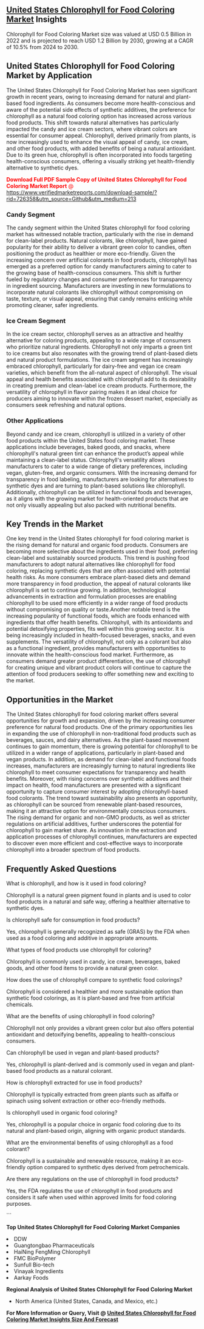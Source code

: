<h2><a href="https://www.verifiedmarketreports.com/download-sample/?rid=726358&amp;utm_source=Github&amp;utm_medium=213" target="_blank">United States Chlorophyll for Food Coloring Market</a> Insights</h2><p>Chlorophyll for Food Coloring Market size was valued at USD 0.5 Billion in 2022 and is projected to reach USD 1.2 Billion by 2030, growing at a CAGR of 10.5% from 2024 to 2030.</p><p><h2>United States Chlorophyll for Food Coloring Market by Application</h2><p>The United States Chlorophyll for Food Coloring Market has seen significant growth in recent years, owing to increasing demand for natural and plant-based food ingredients. As consumers become more health-conscious and aware of the potential side effects of synthetic additives, the preference for chlorophyll as a natural food coloring option has increased across various food products. This shift towards natural alternatives has particularly impacted the candy and ice cream sectors, where vibrant colors are essential for consumer appeal. Chlorophyll, derived primarily from plants, is now increasingly used to enhance the visual appeal of candy, ice cream, and other food products, with added benefits of being a natural antioxidant. Due to its green hue, chlorophyll is often incorporated into foods targeting health-conscious consumers, offering a visually striking yet health-friendly alternative to synthetic dyes. <p><span class=""><span style="color: #ff0000;"><strong>Download Full PDF Sample Copy of United States Chlorophyll for Food Coloring Market Report</strong> @ </span><a href="https://www.verifiedmarketreports.com/download-sample/?rid=726358&amp;utm_source=Github&amp;utm_medium=213" target="_blank">https://www.verifiedmarketreports.com/download-sample/?rid=726358&amp;utm_source=Github&amp;utm_medium=213</a></span></p></p><h3>Candy Segment</h3><p>The candy segment within the United States chlorophyll for food coloring market has witnessed notable traction, particularly with the rise in demand for clean-label products. Natural colorants, like chlorophyll, have gained popularity for their ability to deliver a vibrant green color to candies, often positioning the product as healthier or more eco-friendly. Given the increasing concern over artificial colorants in food products, chlorophyll has emerged as a preferred option for candy manufacturers aiming to cater to the growing base of health-conscious consumers. This shift is further fueled by regulatory changes and consumer preferences for transparency in ingredient sourcing. Manufacturers are investing in new formulations to incorporate natural colorants like chlorophyll without compromising on taste, texture, or visual appeal, ensuring that candy remains enticing while promoting cleaner, safer ingredients. <h3>Ice Cream Segment</h3><p>In the ice cream sector, chlorophyll serves as an attractive and healthy alternative for coloring products, appealing to a wide range of consumers who prioritize natural ingredients. Chlorophyll not only imparts a green tint to ice creams but also resonates with the growing trend of plant-based diets and natural product formulations. The ice cream segment has increasingly embraced chlorophyll, particularly for dairy-free and vegan ice cream varieties, which benefit from the all-natural aspect of chlorophyll. The visual appeal and health benefits associated with chlorophyll add to its desirability in creating premium and clean-label ice cream products. Furthermore, the versatility of chlorophyll in flavor pairing makes it an ideal choice for producers aiming to innovate within the frozen dessert market, especially as consumers seek refreshing and natural options.<h3>Other Applications</h3><p>Beyond candy and ice cream, chlorophyll is utilized in a variety of other food products within the United States food coloring market. These applications include beverages, baked goods, and snacks, where chlorophyll's natural green tint can enhance the product’s appeal while maintaining a clean-label status. Chlorophyll's versatility allows manufacturers to cater to a wide range of dietary preferences, including vegan, gluten-free, and organic consumers. With the increasing demand for transparency in food labeling, manufacturers are looking for alternatives to synthetic dyes and are turning to plant-based solutions like chlorophyll. Additionally, chlorophyll can be utilized in functional foods and beverages, as it aligns with the growing market for health-oriented products that are not only visually appealing but also packed with nutritional benefits.<h2>Key Trends in the Market</h2><p>One key trend in the United States chlorophyll for food coloring market is the rising demand for natural and organic food products. Consumers are becoming more selective about the ingredients used in their food, preferring clean-label and sustainably sourced products. This trend is pushing food manufacturers to adopt natural alternatives like chlorophyll for food coloring, replacing synthetic dyes that are often associated with potential health risks. As more consumers embrace plant-based diets and demand more transparency in food production, the appeal of natural colorants like chlorophyll is set to continue growing. In addition, technological advancements in extraction and formulation processes are enabling chlorophyll to be used more efficiently in a wider range of food products without compromising on quality or taste.Another notable trend is the increasing popularity of functional foods, which are foods enhanced with ingredients that offer health benefits. Chlorophyll, with its antioxidants and potential detoxifying properties, fits well within this growing sector. It is being increasingly included in health-focused beverages, snacks, and even supplements. The versatility of chlorophyll, not only as a colorant but also as a functional ingredient, provides manufacturers with opportunities to innovate within the health-conscious food market. Furthermore, as consumers demand greater product differentiation, the use of chlorophyll for creating unique and vibrant product colors will continue to capture the attention of food producers seeking to offer something new and exciting to the market.<h2>Opportunities in the Market</h2><p>The United States chlorophyll for food coloring market offers several opportunities for growth and expansion, driven by the increasing consumer preference for natural food products. One of the primary opportunities lies in expanding the use of chlorophyll in non-traditional food products such as beverages, sauces, and dairy alternatives. As the plant-based movement continues to gain momentum, there is growing potential for chlorophyll to be utilized in a wider range of applications, particularly in plant-based and vegan products. In addition, as demand for clean-label and functional foods increases, manufacturers are increasingly turning to natural ingredients like chlorophyll to meet consumer expectations for transparency and health benefits. Moreover, with rising concerns over synthetic additives and their impact on health, food manufacturers are presented with a significant opportunity to capture consumer interest by adopting chlorophyll-based food colorants. The trend toward sustainability also presents an opportunity, as chlorophyll can be sourced from renewable plant-based resources, making it an attractive option for environmentally conscious consumers. The rising demand for organic and non-GMO products, as well as stricter regulations on artificial additives, further underscores the potential for chlorophyll to gain market share. As innovation in the extraction and application processes of chlorophyll continues, manufacturers are expected to discover even more efficient and cost-effective ways to incorporate chlorophyll into a broader spectrum of food products.<h2>Frequently Asked Questions</h2><p>What is chlorophyll, and how is it used in food coloring?</p><p>Chlorophyll is a natural green pigment found in plants and is used to color food products in a natural and safe way, offering a healthier alternative to synthetic dyes.</p><p>Is chlorophyll safe for consumption in food products?</p><p>Yes, chlorophyll is generally recognized as safe (GRAS) by the FDA when used as a food coloring and additive in appropriate amounts.</p><p>What types of food products use chlorophyll for coloring?</p><p>Chlorophyll is commonly used in candy, ice cream, beverages, baked goods, and other food items to provide a natural green color.</p><p>How does the use of chlorophyll compare to synthetic food colorings?</p><p>Chlorophyll is considered a healthier and more sustainable option than synthetic food colorings, as it is plant-based and free from artificial chemicals.</p><p>What are the benefits of using chlorophyll in food coloring?</p><p>Chlorophyll not only provides a vibrant green color but also offers potential antioxidant and detoxifying benefits, appealing to health-conscious consumers.</p><p>Can chlorophyll be used in vegan and plant-based products?</p><p>Yes, chlorophyll is plant-derived and is commonly used in vegan and plant-based food products as a natural colorant.</p><p>How is chlorophyll extracted for use in food products?</p><p>Chlorophyll is typically extracted from green plants such as alfalfa or spinach using solvent extraction or other eco-friendly methods.</p><p>Is chlorophyll used in organic food coloring?</p><p>Yes, chlorophyll is a popular choice in organic food coloring due to its natural and plant-based origin, aligning with organic product standards.</p><p>What are the environmental benefits of using chlorophyll as a food colorant?</p><p>Chlorophyll is a sustainable and renewable resource, making it an eco-friendly option compared to synthetic dyes derived from petrochemicals.</p><p>Are there any regulations on the use of chlorophyll in food products?</p><p>Yes, the FDA regulates the use of chlorophyll in food products and considers it safe when used within approved limits for food coloring purposes.</p>```</p><p><strong>Top United States Chlorophyll for Food Coloring Market Companies</strong></p><div data-test-id=""><p><li>DDW</li><li> Guangtongbao Pharmaceuticals</li><li> HaiNing FengMing Chlorophyll</li><li> FMC BioPolymer</li><li> Sunfull Bio-tech</li><li> Vinayak Ingredients</li><li> Aarkay Foods</li></p><div><strong>Regional Analysis of&nbsp;United States Chlorophyll for Food Coloring Market</strong></div><ul><li dir="ltr"><p dir="ltr">North America&nbsp;(United States, Canada, and Mexico, etc.)</p></li></ul><p><strong>For More Information or Query, Visit @&nbsp;</strong><strong><a href="https://www.verifiedmarketreports.com/product/chlorophyll-for-food-coloring-market/?utm_source=Github&amp;utm_medium=213" target="_blank">United States Chlorophyll for Food Coloring Market Insights Size And Forecast</a></strong></p></div>
